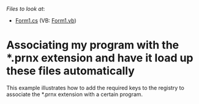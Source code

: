 <!-- default file list -->
*Files to look at*:

* [Form1.cs](./CS/WindowsApplication1/Form1.cs) (VB: [Form1.vb](./VB/WindowsApplication1/Form1.vb))
<!-- default file list end -->
# Associating my program with the *.prnx extension and have it load up these files automatically


<p>This example illustrates how to add the required keys to the registry to associate the *.prnx extension with a certain program.</p>

<br/>


